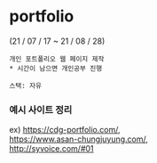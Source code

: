 # portfolio

(21 / 07 / 17 ~ 21 / 08 / 28)

```
개인 포트폴리오 웹 페이지 제작
* 시간이 남으면 개인공부 진행

스택: 자유

```

### 예시 사이트 정리

ex) https://cdg-portfolio.com/,  
https://www.asan-chungjuyung.com/,  
http://syvoice.com/#01
